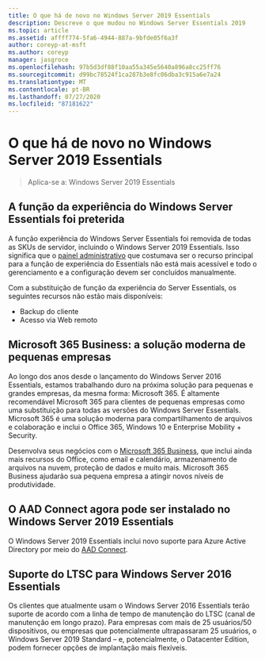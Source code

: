 ```yaml
---
title: O que há de novo no Windows Server 2019 Essentials
description: Descreve o que mudou no Windows Server Essentials 2019
ms.topic: article
ms.assetid: affff774-5fa6-4944-887a-9bfde05f6a3f
author: coreyp-at-msft
ms.author: coreyp
manager: jasgroce
ms.openlocfilehash: 97b5d3df88f10aa55a345e5640a896a8cc25ff76
ms.sourcegitcommit: d99bc78524f1ca287b3e8fc06dba3c915a6e7a24
ms.translationtype: MT
ms.contentlocale: pt-BR
ms.lasthandoff: 07/27/2020
ms.locfileid: "87181622"
---
```

# <a name="whats-new-in-windows-server-2019-essentials"></a>O que há de novo no Windows Server 2019 Essentials

> Aplica-se a: Windows Server 2019 Essentials

## <a name="windows-server-essentials-experience-role-has-been-deprecated"></a>A função da experiência do Windows Server Essentials foi preterida

A função experiência do Windows Server Essentials foi removida de todas as SKUs de servidor, incluindo o Windows Server 2019 Essentials. Isso significa que o [painel administrativo](../manage/overview-of-the-dashboard-in-windows-server-essentials.md) que costumava ser o recurso principal para a função de experiência do Essentials não está mais acessível e todo o gerenciamento e a configuração devem ser concluídos manualmente.

Com a substituição de função da experiência do Server Essentials, os seguintes recursos não estão mais disponíveis:

-    Backup do cliente
-    Acesso via Web remoto

## <a name="microsoft-365-business-the-modern-small-business-solution"></a>Microsoft 365 Business: a solução moderna de pequenas empresas

Ao longo dos anos desde o lançamento do Windows Server 2016 Essentials, estamos trabalhando duro na próxima solução para pequenas e grandes empresas, da mesma forma: Microsoft 365. É altamente recomendável Microsoft 365 para clientes de pequenas empresas como uma substituição para todas as versões do Windows Server Essentials. Microsoft 365 é uma solução moderna para compartilhamento de arquivos e colaboração e inclui o Office 365, Windows 10 e Enterprise Mobility + Security.

Desenvolva seus negócios com o [Microsoft 365 Business](https://www.microsoft.com/microsoft-365/business), que inclui ainda mais recursos do Office, como email e calendário, armazenamento de arquivos na nuvem, proteção de dados e muito mais. Microsoft 365 Business ajudarão sua pequena empresa a atingir novos níveis de produtividade.

## <a name="aad-connect-can-now-be-installed-on-windows-server-2019-essentials"></a>O AAD Connect agora pode ser instalado no Windows Server 2019 Essentials

O Windows Server 2019 Essentials inclui novo suporte para Azure Active Directory por meio do [AAD Connect](https://docs.microsoft.com/azure/active-directory/connect/active-directory-aadconnect-prerequisites).

## <a name="ltsc-support-for-windows-server-2016-essentials"></a>Suporte do LTSC para Windows Server 2016 Essentials

Os clientes que atualmente usam o Windows Server 2016 Essentials terão suporte de acordo com a linha de tempo de manutenção do LTSC (canal de manutenção em longo prazo).
Para empresas com mais de 25 usuários/50 dispositivos, ou empresas que potencialmente ultrapassaram 25 usuários, o Windows Server 2019 Standard – e, potencialmente, o Datacenter Edition, podem fornecer opções de implantação mais flexíveis.

